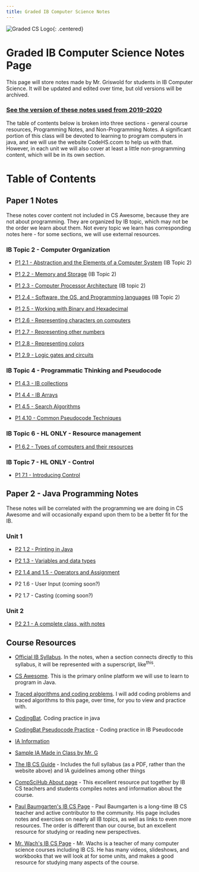 ```yaml
---
title: Graded IB Computer Science Notes
---
```


![Graded CS Logo](./resources/computer-science-logo.png){: .centered}

# Graded IB Computer Science Notes Page

This page will store notes made by Mr. Griswold for students in IB Computer Science. It will be updated and edited over time, but old versions will be archived.

### [See the version of these notes used from 2019-2020](./2019/index.md)

The table of contents below is broken into three sections - general course resources, Programming Notes, and Non-Programming Notes. A significant portion of this class will be devoted to learning to program computers in java, and we will use the website CodeHS.ccom to help us with that. However, in each unit we will also cover at least a little non-programming content, which will be in its own section. 

# Table of Contents

## Paper 1 Notes 

These notes cover content not included in CS Awesome, because they are not about programming. They are organized by IB topic, which may not be the order we learn about them. Not every topic we learn has corresponding notes here - for some sections, we will use external resources.
  
### IB Topic 2 - Computer Organization

* [P1 2.1 - Abstraction and the Elements of a Computer System](./paper1/np2.1_abstraction.md) (IB Topic 2)

* [P1 2.2 - Memory and Storage](./paper1/np2.2_memory.md) (IB Topic 2)

* [P1 2.3 - Computer Processor Architecture](./paper1/np2.3_architecture.md) (IB topic 2)

* [P1 2.4 - Software, the OS, and Programming languages](./paper1/np2.4_software.md) (IB Topic 2)

* [P1 2.5 - Working with Binary and Hexadecimal](paper1/np2.5_representing_integers.md)

* [P1 2.6 - Representing characters on computers](paper1/np2.6_representing_characters.md)

* [P1 2.7 - Representing other numbers](paper1/np2.7_representing_other_numbers.md)

* [P1 2.8 - Representing colors](paper1/np2.8_representing_colors.md)

* [P1 2.9 - Logic gates and circuits](paper1/np2.9_boolean_logic.md)

### IB Topic 4 - Programmatic Thinking and Pseudocode

* [P1 4.3 - IB collections](paper1/np4.3_collections.md)

* [P1 4.4 - IB Arrays](paper1/np4.4_arrays.md)

* [P1 4.5 - Search Algorithms](paper1/np4.5_searching_data_structures.md)
  
* [P1 4.10 - Common Pseudocode Techniques](paper1/np4.10_common_pseudocode.md)

### IB Topic 6 - HL ONLY - Resource management

* [P1 6.2 - Types of computers and their resources](paper1/np6.2_resources.md)

### IB Topic 7 - HL ONLY - Control

* [P1 7.1 - Introducing Control](paper1/np7.1_introducing_control_systems.md)

## Paper 2 - Java Programming Notes

These notes will be correlated with the programming we are doing in CS Awesome and will occasionally expand upon them to be a better fit for the IB. 

### Unit 1

* [P2 1.2 - Printing in Java](./paper2/p1.2_printing.md)

* [P2 1.3 - Variables and data types](./paper2/p1.3_variables.md)

* [P2 1.4 and 1.5 - Operators and Assignment](./paper2/p1.4_operators.md)

* P2 1.6 - User Input (coming soon?)

* P2 1.7 - Casting (coming soon?)

### Unit 2

* [P2 2.1 - A complete class, with notes](./paper2/p2_2.1_classes.md)
  
## Course Resources

* [Official IB Syllabus](./resources/syllabus.md). In the notes, when a section connects directly to this syllabus, it will be represented with a superscript, like<sup>this</sup>.

* [CS Awesome](http://csawesome.runestone.academy). This is the primary online platform we will use to learn to program in Java.
  
* [Traced algorithms and coding problems](./resources/traced_algorithms.md). I will add coding problems and traced algorithms to this page, over time, for you to view and practice with.

* [CodingBat](https://codingbat.com/java). Coding practice in java

* [CodingBat Pseudocode Practice](https://graded-cs-resources.github.io/CodingBatPseudo/) - Coding practice in IB Pseudocode
  
* [IA Information](./resources/ia.md)

* [Sample IA Made in Class by Mr. G](./resources/sample_ia.md)

* [The IB CS Guide](https://ib.compscihub.net/wp-content/uploads/2015/04/IBCompSciGuide.pdf) - Includes the full syllabus (as a PDF, rather than the website above) and IA guidelines among other things

* [CompSciHub About page](https://ib.compscihub.net/about) - This excellent resource put together by IB CS teachers and students compiles notes and information about the course.

* [Paul Baumgarten's IB CS Page](https://pbaumgarten.com/ib-compsci/) - Paul Baumgarten is a long-time IB CS teacher and active contributor to the community. His page includes notes and exercises on nearly all IB topics, as well as links to even more resources. The order is different than our course, but an excellent resource for studying or reading new perspectives.

* [Mr. Wach's IB CS Page](https://mrwachs.wordpress.com/current-classes/computer-science-i-b/) - Mr. Wachs is a teacher of many computer science courses including IB CS. He has many videos, slideshows, and workbooks that we will look at for some units, and makes a good resource for studying many aspects of the course.

 